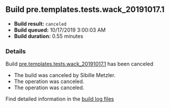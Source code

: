 ## Build pre.templates.tests.wack_20191017.1
- **Build result:** `canceled`
- **Build queued:** 10/17/2019 3:00:03 AM
- **Build duration:** 0.55 minutes
### Details
Build [pre.templates.tests.wack_20191017.1](https://winappstudio.visualstudio.com/web/build.aspx?pcguid=a4ef43be-68ce-4195-a619-079b4d9834c2&builduri=vstfs%3a%2f%2f%2fBuild%2fBuild%2f31482) has been canceled

+ The build was canceled by Sibille Metzler.
+ The operation was canceled.
+ The operation was canceled.

Find detailed information in the [build log files]()

